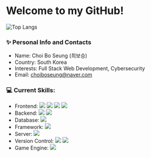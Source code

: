 # Welcome to my GitHub!

<!--[![MarshmallowShadow's github stats](https://github-readme-stats.vercel.app/api?username=MarshmallowShadow&theme=material-palenight)](https://github.com/MarshmallowShadow/github-readme-stats)-->
![Top Langs](https://github-readme-stats-sand-six-91.vercel.app/api/top-langs/?username=MarshmallowShadow&layout=compact&theme=material-palenight)
<!-- [![Solved.ac 프로필](http://mazassumnida.wtf/api/generate_badge?boj=marshadow)](https://solved.ac/marshadow) -->

### ✨ Personal Info and Contacts
- Name: Choi Bo Seung (최보승)
- Country: South Korea
- Interests: Full Stack Web Development, Cybersecurity
- Email: choiboseung@naver.com


### 💻 Current Skills:
- Frontend: <span><img src="https://img.shields.io/badge/HTML-E34F26?style=flat-square&logo=HTML5&logoColor=white"></span>
<span><img src="https://img.shields.io/badge/CSS-1572B6?style=flat-square&logo=CSS3&logoColor=white"></span>
<span><img src="https://img.shields.io/badge/JavaScript-F7DF1E?style=flat-square&logo=JavaScript&logoColor=black"></span>
<span><img src="https://img.shields.io/badge/jQuery-0769AD?style=flat-square&logo=jQuery&logoColor=white"></span>
- Backend: <span><img src="https://img.shields.io/badge/Java-ED8B00?style=flat-square&logo=Oracle&logoColor=white"></span>
<span><img src="https://img.shields.io/badge/Python-3776AB?style=flat-square&logo=Python&logoColor=white"></span>
- Database: <span><img src="https://img.shields.io/badge/JDBC-FF3621?style=flat-square&logo=DataBricks&logoColor=white"></span>
- Framework: <span><img src="https://img.shields.io/badge/Spring-6DB33F?style=flat-square&logo=Spring&logoColor=white"></span>
- Server: <span><img src="https://img.shields.io/badge/Tomcat-F8DC75?style=flat-square&logo=ApacheTomcat&logoColor=black"></span>
- Version Control: <span><img src="https://img.shields.io/badge/GitHub-181717?style=flat-square&logo=GitHub&logoColor=white"></span>
<span><img src="https://img.shields.io/badge/Git-F05032?style=flat-square&logo=Git&logoColor=white"></span>
- Game Engine: <span><img src="https://img.shields.io/badge/Unity-FFFFFF?style=flat-square&logo=Unity&logoColor=black"></span>
